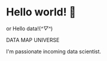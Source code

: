 # Hello world! 👋

or Hello data!(*^▽^*)

DATA MAP UNIVERSE

I'm passionate incoming data scientist.

